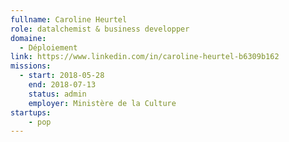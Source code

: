 ```yaml
---
fullname: Caroline Heurtel
role: datalchemist & business developper
domaine:
  - Déploiement
link: https://www.linkedin.com/in/caroline-heurtel-b6309b162
missions:
  - start: 2018-05-28
    end: 2018-07-13
    status: admin
    employer: Ministère de la Culture
startups:
    - pop
---
```

